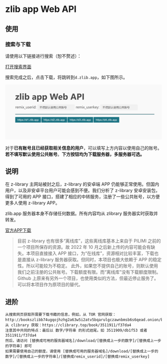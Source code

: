 # zlib app Web API


## 使用

### 搜索与下载

请使用以下链接进行搜索（恕不赘述）：

<a href="https://search.zhelper.net/?[{%22name%22:%22zlib.app%22,%22url%22:%22https://api.zlib.app%22,%22type%22:%22light%22,%22sensitive%22:false,%22detail%22:false,%22download%22:%22https://d.zlib.app/download/%22}]" target="_blank"> 打开搜索界面 </a>

搜索完成之后，点击下载，将跳转到`d.zlib.app`，如下图所示。

![](./uTools_1673787560941.png)

对于**已有账号且已经获取相关信息的用户**，可以填写上方内容以使用自己的账号。**若不填写默认使用公共账号**。**下方按钮均为下载服务器，多服务器可选。**

## 说明

在 z-library 主网站被封之后，z-library 的安卓端 APP 仍能够正常使用。但国内用户，以及非安卓平台用户可能会感到不便。我们分析了 z-library 安卓安装包，得到了可用的 APP 接口，搭建了相应的中转服务，注册了一些公共账号，以方便更多人使用 z-library APP。

zlib.app 服务器本身不存储任何数据。所有内容均从 zlibrary 服务器实时获取并转发。

[官方APP下载](https://raw.githubusercontent.com/zlibapp/app/main/zlibrary-app-latest.apk)

>目前 z-library 也有很多“离线库”，这些离线库基本上来自于 PILIMI 之前的一个项目所保存的资源。故 2022 年 10 月之后新上传的内容可能会有缺失。本项目直接接入 APP 接口，为“在线库”，资源相对比较丰富，下载也是直接从 z-library 服务器获取。但同时，本项目也极大依赖于 APP 的稳定性。所以可能较为不稳定。
>此外，如果您不提供自己的账号，则默认使用我们之前注册的公共账号。下载额度有限。而“离线库”没有下载额度限制。
>Github 上原来有另外一个项目，也使用类似的方法，但最近停止服务了。可以将本项目作为原项目的替代。



## 进阶


```
从搜索网页获取所需要下载书籍的信息，例如，从 TOR 官网获取：http://bookszlibb74ugqojhzhg2a63w5i2atv5bqarulgczawnbmsb6s6qead.onion/book/11651373/1132ee；从 clibrary 获取：https://clibrary.top/book/3511911/f37da4
注意其中共同的特点：最后以 数字/字符串 的形式结尾。如 3511909/db1f53 或者 3511911/f37da4
然后，请访问 [替换成可用的服务器域名]/download/[替换成上一步的数字]/[替换成上一步的字符串] 即可
如果需要使用自己的额度，请使用 [替换成可用的服务器域名]/download/[替换成上一步的数字]/[替换成上一步的字符串]/[替换成remix_userid]/[替换成remix_userkey]
```
